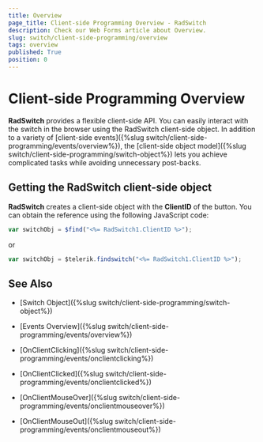 ```yaml
---
title: Overview
page_title: Client-side Programming Overview - RadSwitch
description: Check our Web Forms article about Overview.
slug: switch/client-side-programming/overview
tags: overview
published: True
position: 0
---
```


# Client-side Programming Overview

**RadSwitch** provides a flexible client-side API. You can easily interact with the switch in the browser using the RadSwitch client-side object. In addition to a variety of [client-side events]({%slug switch/client-side-programming/events/overview%}), the [client-side object model]({%slug switch/client-side-programming/switch-object%}) lets you achieve complicated tasks while avoiding unnecessary post-backs.

## Getting the RadSwitch client-side object

**RadSwitch** creates a client-side object with the **ClientID** of the button. You can obtain the reference using the following JavaScript code:

````JavaScript
var switchObj = $find("<%= RadSwitch1.ClientID %>");
````

or

````JavaScript
var switchObj = $telerik.findswitch("<%= RadSwitch1.ClientID %>");
````

## See Also

 * [Switch Object]({%slug switch/client-side-programming/switch-object%})
 
 * [Events Overview]({%slug switch/client-side-programming/events/overview%})
 
 * [OnClientClicking]({%slug switch/client-side-programming/events/onclientclicking%})
 
 * [OnClientClicked]({%slug switch/client-side-programming/events/onclientclicked%})
 
 * [OnClientMouseOver]({%slug switch/client-side-programming/events/onclientmouseover%})
 
 * [OnClientMouseOut]({%slug switch/client-side-programming/events/onclientmouseout%})




